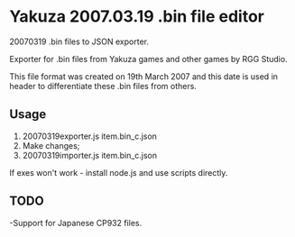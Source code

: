 # Yakuza 2007.03.19 .bin file editor
20070319 .bin files to JSON exporter.

Exporter for .bin files from Yakuza games and other games by RGG Studio.

This file format was created on 19th March 2007 and this date is used in header to differentiate these .bin files from others.

## Usage
1. 20070319exporter.js item.bin_c.json
2. Make changes;
3. 20070319importer.js item.bin_c.json

If exes won't work - install node.js and use scripts directly.

## TODO

-Support for Japanese CP932 files.
